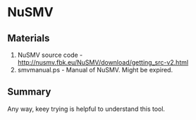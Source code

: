 # NuSMV

## Materials
1. NuSMV source code - http://nusmv.fbk.eu/NuSMV/download/getting_src-v2.html
2. smvmanual.ps - Manual of NuSMV. Might be expired.


## Summary
Any way, keey trying is helpful to understand this tool.

